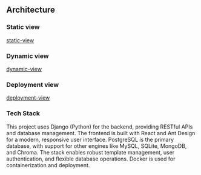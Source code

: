 ## Architecture

### Static view

[static-view](./static-view/static-view.md)

### Dynamic view

[dynamic-view](./dynamic-view/dynamic-view.md)

### Deployment view

[deployment-view](./deployment-view/deployment-view.md)

### Tech Stack

This project uses Django (Python) for the backend, providing RESTful APIs and database management. The frontend is built with React and Ant Design for a modern, responsive user interface. PostgreSQL is the primary database, with support for other engines like MySQL, SQLite, MongoDB, and Chroma. The stack enables robust template management, user authentication, and flexible database operations. Docker is used for containerization and deployment.
